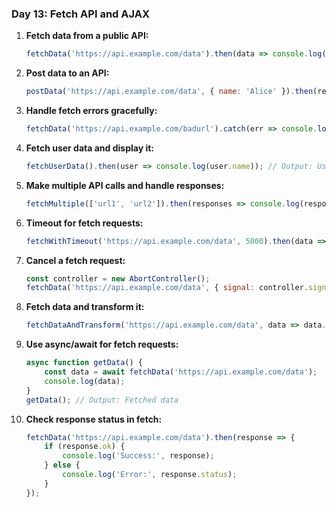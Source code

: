 ### Day 13: Fetch API and AJAX
1. **Fetch data from a public API:**  
   ```javascript
   fetchData('https://api.example.com/data').then(data => console.log(data)); // Output: Fetched data
   ```

2. **Post data to an API:**  
   ```javascript
   postData('https://api.example.com/data', { name: 'Alice' }).then(response => console.log(response)); // Output: Response from API
   ```

3. **Handle fetch errors gracefully:**  
   ```javascript
   fetchData('https://api.example.com/badurl').catch(err => console.log(err)); // Output: Error message
   ```

4. **Fetch user data and display it:**  
   ```javascript
   fetchUserData().then(user => console.log(user.name)); // Output: User name
   ```

5. **Make multiple API calls and handle responses:**  
   ```javascript
   fetchMultiple(['url1', 'url2']).then(responses => console.log(responses)); // Output: Array of responses
   ```

6. **Timeout for fetch requests:**  
   ```javascript
   fetchWithTimeout('https://api.example.com/data', 5000).then(data => console.log(data)).catch(err => console.log(err)); // Output: Fetched data or timeout error
   ```

7. **Cancel a fetch request:**  
   ```javascript
   const controller = new AbortController();
   fetchData('https://api.example.com/data', { signal: controller.signal }).catch(err => console.log(err)); // Output: Fetch request canceled
   ```

8. **Fetch data and transform it:**  
   ```javascript
   fetchDataAndTransform('https://api.example.com/data', data => data.map(item => item.name)).then(names => console.log(names)); // Output: Array of names
   ```

9. **Use async/await for fetch requests:**  
   ```javascript
   async function getData() {
       const data = await fetchData('https://api.example.com/data');
       console.log(data);
   }
   getData(); // Output: Fetched data
   ```

10. **Check response status in fetch:**  
    ```javascript
    fetchData('https://api.example.com/data').then(response => {
        if (response.ok) {
            console.log('Success:', response);
        } else {
            console.log('Error:', response.status);
        }
    });
    ```